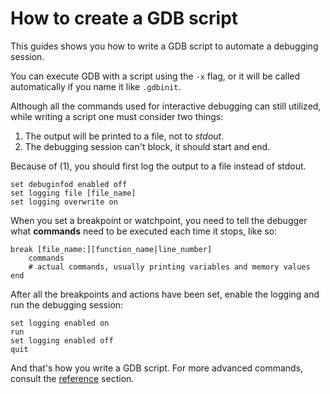 # How to create a GDB script

This guides shows you how to write a GDB script to automate a debugging session.

You can execute GDB with a script using the `-x` flag, or it will be called automatically if you name it  like `.gdbinit`.

Although all the commands used for interactive debugging can still utilized, while writing a script one must consider two things:

1. The output will be printed to a file, not to *stdout*.
2. The debugging session can't block, it should start and end.

Because of (1), you should first log the output to a file instead of stdout.

```gdb
set debuginfod enabled off
set logging file [file_name]
set logging overwrite on
```

When you set a breakpoint or watchpoint, you need to tell the debugger what **commands** need to be executed each time it stops, like so:

```gdb
break [file_name:][function_name|line_number]
    commands
    # actual commands, usually printing variables and memory values
end
```

After all the breakpoints and actions have been set, enable the logging and run the debugging session:

```gdb
set logging enabled on
run
set logging enabled off
quit
```

And that's how you write a GDB script. For more advanced commands, consult the [reference](/documentation/gdb/reference) section.
